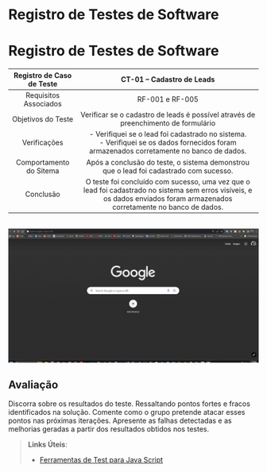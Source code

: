 # Registro de Testes de Software

# Registro de Testes de Software

| **Registro de Caso de Teste** 	| **CT-01 – Cadastro de Leads** 	|
|:---:	|:---:	|
|	Requisitos Associados 	| RF-001 e RF-005 |
|Objetivos do Teste| Verificar se o cadastro de leads é possível através de preenchimento de formulário |
|Verificações| - Verifiquei se o lead foi cadastrado no sistema. <br> - Verifiquei se os dados fornecidos foram armazenados corretamente no banco de dados.|
|Comportamento do Sitema| Após a conclusão do teste, o sistema demonstrou que o lead foi cadastrado com sucesso.|
|Conclusão| O teste foi concluído com sucesso, uma vez que o lead foi cadastrado no sistema sem erros visíveis, e os dados enviados foram armazenados corretamente no banco de dados.|
<br> 
<img src="https://github.com/ICEI-PUC-Minas-PMV-ADS/pmv-ads-2023-2-e2-proj-int-t3-prospecta/blob/main/src/criarlead.gif">




## Avaliação

Discorra sobre os resultados do teste. Ressaltando pontos fortes e fracos identificados na solução. Comente como o grupo pretende atacar esses pontos nas próximas iterações. Apresente as falhas detectadas e as melhorias geradas a partir dos resultados obtidos nos testes.

> **Links Úteis**:
> - [Ferramentas de Test para Java Script](https://geekflare.com/javascript-unit-testing/)
